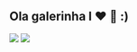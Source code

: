 ## Ola galerinha  I ♥️ 🐸 :)



![](https://media1.tenor.com/m/yd1_f8m39u4AAAAC/clash-royale.gif)
![](https://media1.tenor.com/m/H2usiSMtEK0AAAAC/meme-pikachu-sad.gif)

